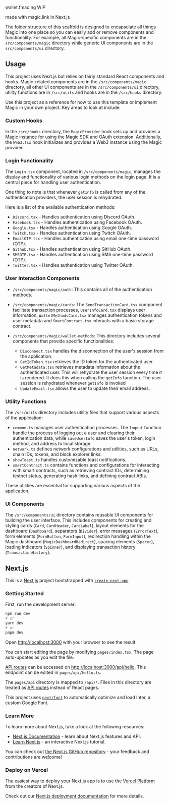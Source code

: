 wallet.fmac.ng WIP

made with magic.link in Next.js


The folder structure of this scaffold is designed to encapsulate all things Magic into one place so you can easily add or remove components and functionality. For example, all Magic-specific components are in the `src/components/magic` directory while generic UI components are in the `src/components/ui` directory.

## Usage

This project uses Next.js but relies on fairly standard React components and hooks. Magic-related components are in the `/src/components/magic` directory, all other UI components are in the `/src/components/ui` directory, utility functions are in `/src/utils` and hooks are in the `/src/hooks` directory.

Use this project as a reference for how to use this template or implement Magic in your own project. Key areas to look at include:

### Custom Hooks
In the `/src/hooks` directory, the `MagicProvider` hook sets up and provides a Magic instance for using the Magic SDK and OAuth extension. Additionally, the `Web3.tsx` hook initializes and provides a Web3 instance using the Magic provider.

### Login Functionality 
The `Login.tsx` component, located in `/src/components/magic`, manages the display and functionality of various login methods on the login page. It is a central piece for handling user authentication.

One thing to note is that whenever `getInfo` is called from any of the authentication providers, the user session is rehydrated.

Here is a list of the available authentication methods:
- `Discord.tsx` - Handles authentication using Discord OAuth.
- `Facebook.tsx` - Handles authentication using Facebook OAuth.
- `Google.tsx` - Handles authentication using Google OAuth.
- `Twitch.tsx` - Handles authentication using Twitch OAuth.
- `EmailOTP.tsx` - Handles authentication using email one-time password (OTP).
- `Github.tsx` - Handles authentication using GitHub OAuth.
- `SMSOTP.tsx` - Handles authentication using SMS one-time password (OTP).
- `Twitter.tsx` - Handles authentication using Twitter OAuth.

### User Interaction Components

- `/src/components/magic/auth`: This contains all of the authentication methods.

- `/src/components/magic/cards`: The `SendTransactionCard.tsx` component facilitate transaction processes, `UserInfoCard.tsx` displays user information, `WalletMethodsCard.tsx` manages authentication tokens and user metadata and `SmartContract.tsx` interacts with a basic storage contract. 

- `/src/components/magic/wallet-methods`: This directory includes several components that provide specific functionalities:
    - `Disconnect.tsx` handles the disconnection of the user's session from the application.
    - `GetIdToken.tsx` retrieves the ID token for the authenticated user.
    - `GetMetadata.tsx` retrieves metadata information about the authenticated user. This will rehydrate the user session every time it is rendered. It does this when calling the `getInfo` function. The user session is rehydrated whenever `getInfo` is invoked
    - `UpdateEmail.tsx` allows the user to update their email address.

### Utility Functions
The `/src/utils` directory includes utility files that support various aspects of the application:
- `common.ts` manages user authentication processes. The `logout` function handle the process of logging out a user and clearing their authentication data, while `saveUserInfo` saves the user's token, login method, and address to local storage.
- `network.ts` defines network configurations and utilities, such as URLs, chain IDs, tokens, and block explorer links.
- `showToast.ts` handles customizable toast notifications.
- `smartContract.ts` contains functions and configurations for interacting with smart contracts, such as retrieving contract IDs, determining testnet status, generating hash links, and defining contract ABIs.

These utilities are essential for supporting various aspects of the application.

### UI Components
The `/src/components/ui` directory contains reusable UI components for building the user interface. This includes components for creating and styling cards (`Card`, `CardHeader`, `CardLabel`), layout elements for the dashboard (`Dashboard`), separators (`Divider`), error messages (`ErrorText`), form elements (`FormButton`, `FormInput`), redirection handling within the Magic dashboard (`MagicDashboardRedirect`), spacing elements (`Spacer`), loading indicators (`Spinner`), and displaying transaction history (`TransactionHistory`).
## Next.js

This is a [Next.js](https://nextjs.org/) project bootstrapped with [`create-next-app`](https://github.com/vercel/next.js/tree/canary/packages/create-next-app).

### Getting Started

First, run the development server:

```bash
npm run dev
# or
yarn dev
# or
pnpm dev
```

Open [http://localhost:3000](http://localhost:3000) with your browser to see the result.

You can start editing the page by modifying `pages/index.tsx`. The page auto-updates as you edit the file.

[API routes](https://nextjs.org/docs/api-routes/introduction) can be accessed on [http://localhost:3000/api/hello](http://localhost:3000/api/hello). This endpoint can be edited in `pages/api/hello.ts`.

The `pages/api` directory is mapped to `/api/*`. Files in this directory are treated as [API routes](https://nextjs.org/docs/api-routes/introduction) instead of React pages.

This project uses [`next/font`](https://nextjs.org/docs/basic-features/font-optimization) to automatically optimize and load Inter, a custom Google Font.

### Learn More

To learn more about Next.js, take a look at the following resources:

- [Next.js Documentation](https://nextjs.org/docs) - learn about Next.js features and API.
- [Learn Next.js](https://nextjs.org/learn) - an interactive Next.js tutorial.

You can check out [the Next.js GitHub repository](https://github.com/vercel/next.js/) - your feedback and contributions are welcome!

### Deploy on Vercel

The easiest way to deploy your Next.js app is to use the [Vercel Platform](https://vercel.com/new?utm_medium=default-template&filter=next.js&utm_source=create-next-app&utm_campaign=create-next-app-readme) from the creators of Next.js.

Check out our [Next.js deployment documentation](https://nextjs.org/docs/deployment) for more details.
